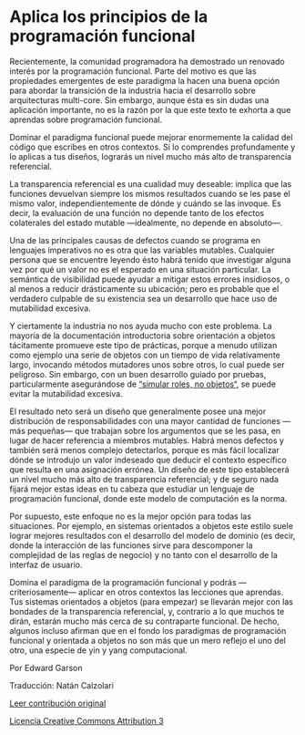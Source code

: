 Aplica los principios de la programación funcional
===

Recientemente, la comunidad programadora ha demostrado un renovado interés por la programación funcional. Parte del motivo es que las propiedades emergentes de este paradigma la hacen una buena opción para abordar la transición de la industria hacia el desarrollo sobre arquitecturas multi-core. Sin embargo, aunque ésta es sin dudas una aplicación importante, no es la razón por la que este texto te exhorta a que aprendas sobre programación funcional.

Dominar el paradigma funcional puede mejorar enormemente la calidad del código que escribes en otros contextos. Si lo comprendes profundamente y lo aplicas a tus diseños, lograrás un nivel mucho más alto de transparencia referencial.

La transparencia referencial es una cualidad muy deseable: implica que las funciones devuelvan siempre los mismos resultados cuando se les pase el mismo valor, independientemente de dónde y cuándo se las invoque. Es decir, la evaluación de una función no depende tanto de los efectos colaterales del estado mutable —idealmente, no depende en absoluto—.

Una de las principales causas de defectos cuando se programa en lenguajes imperativos no es otra que las variables mutables. Cualquier persona que se encuentre leyendo ésto habrá tenido que investigar alguna vez por qué un valor no es el esperado en una situación particular. La semántica de visibilidad puede ayudar a mitigar estos errores insidiosos, o al menos a reducir drásticamente su ubicación; pero es probable que el verdadero culpable de su existencia sea un desarrollo que hace uso de mutabilidad excesiva.

Y ciertamente la industria no nos ayuda mucho con este problema. La mayoría de la documentación introductoria sobre orientación a objetos tácitamente promueve este tipo de prácticas, porque a menudo utilizan como ejemplo una serie de objetos con un tiempo de vida relativamente largo, invocando métodos mutadores unos sobre otros, lo cual puede ser peligroso. Sin embargo, con un buen desarrollo guiado por pruebas, particularmente asegurándose de [“simular roles, no objetos“](http://www.jmock.org/oopsla2004.pdf), se puede evitar la mutabilidad excesiva.

El resultado neto será un diseño que generalmente posee una mejor distribución de responsabilidades con una mayor cantidad de funciones —más pequeñas— que trabajan sobre los argumentos que se les pasa, en lugar de hacer referencia a miembros mutables. Habrá menos defectos y también será menos complejo detectarlos, porque es más fácil localizar dónde se introdujo un valor indeseado que deducir el contexto específico que resulta en una asignación errónea. Un diseño de este tipo establecerá un nivel mucho más alto de transparencia referencial; y de seguro nada fijará mejor estas ideas en tu cabeza que estudiar un lenguaje de programación funcional, donde este modelo de computación es la norma.

Por supuesto, este enfoque no es la mejor opción para todas las situaciones. Por ejemplo, en sistemas orientados a objetos este estilo suele lograr mejores resultados con el desarrollo del modelo de dominio (es decir, donde la interacción de las funciones sirve para descomponer la complejidad de las reglas de negocio) y no tanto con el desarrollo de la interfaz de usuario.

Domina el paradigma de la programación funcional y podrás —criteriosamente— aplicar en otros contextos las lecciones que aprendas. Tus sistemas orientados a objetos (para empezar) se llevarán mejor con las bondades de la transparencia referencial, y, contrario a lo que muchos te dirán, estarán mucho más cerca de su contraparte funcional. De hecho, algunos incluso afirman que en el fondo los paradigmas de programación funcional y orientada a objetos no son más que un mero reflejo el uno del otro, una especie de yin y yang computacional.

Por Edward Garson

Traducción: Natán Calzolari

[Leer contribución original](http://programmer.97things.oreilly.com/wiki/index.php/Apply_Functional_Programming_Principles)

[Licencia Creative Commons Attribution 3](http://creativecommons.org/licenses/by/3.0/us/deed.es)